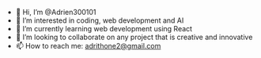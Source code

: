 - 👋 Hi, I’m @Adrien300101
- 👀 I’m interested in coding, web development and AI
- 🌱 I’m currently learning web development using React
- 💞️ I’m looking to collaborate on any project that is creative and innovative
- 📫 How to reach me: adrithone2@gmail.com

<!---
Adrien300101/Adrien300101 is a ✨ special ✨ repository because its `README.md` (this file) appears on your GitHub profile.
You can click the Preview link to take a look at your changes.
--->
